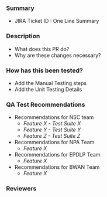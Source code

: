 ### Summary
- JIRA Ticket ID : One Line Summary
### Description
- What does this PR do?
- Why are these changes necessary?
### How has this been tested? 
- Add the Manual Testing steps
- Add the Unit Testing Details
### QA Test Recommendations
- Recommendations for NSC team
  - _Feature X - Test Suite X_
  - _Feature Y - Test Suite Y_
  - _Feature Z - Test Suite Z_
- Recommendations for NPA Team
  - _Feature X_
- Recommendations for EPDLP Team
  - _Feature X_
- Recommendations for BWAN Team
  - _Feature X_
  
### Reviewers

  
